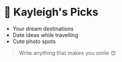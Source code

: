 # 💖 Kayleigh's Picks

- Your dream destinations
- Date ideas while travelling
- Cute photo spots

> Write anything that makes you smile 😊